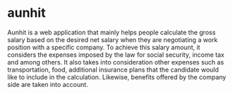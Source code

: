 # aunhit
Aunhit is a web application that mainly helps people calculate the gross salary based on the desired net salary when they are negotiating a work position with a specific company. 
To achieve this salary amount, it considers the expenses imposed by the law for social security, income tax and among others.
It also takes into consideration other expenses such as transportation, food, additional insurance plans that the candidate would like to include in the calculation.
Likewise, benefits offered by the company side are taken into account.
